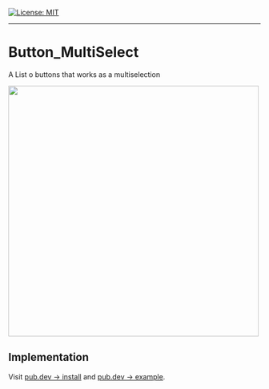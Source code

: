 <a href="https://opensource.org/licenses/MIT"><img src="https://img.shields.io/badge/license-MIT-yellow.svg" alt="License: MIT"></a>


---

# Button_MultiSelect

A List o buttons that works as a multiselection

<img src="https://drive.google.com/uc?export=view&id=1v7T7av5FxjUcyJ8z8dfc-ypfcZTL87qr" height="500">


## Implementation

Visit [pub.dev -> install]() and [pub.dev -> example]().
